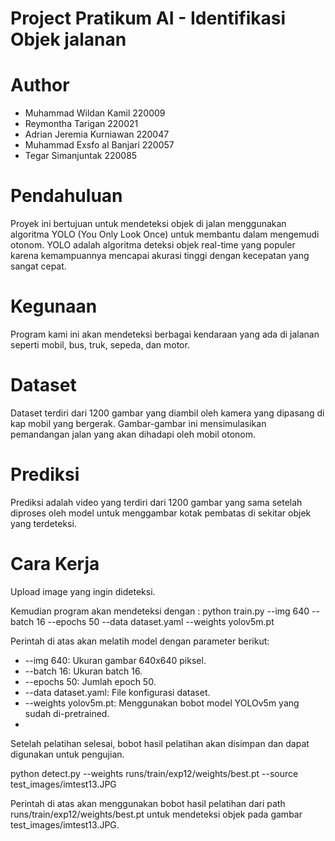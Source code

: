 # Project Pratikum AI - Identifikasi Objek jalanan 

# Author
- Muhammad Wildan Kamil 220009
- Reymontha Tarigan 220021
- Adrian Jeremia Kurniawan 220047
- Muhammad Exsfo al Banjari 220057
- Tegar Simanjuntak 220085

# Pendahuluan
Proyek ini bertujuan untuk mendeteksi objek di jalan menggunakan algoritma YOLO (You Only Look Once) untuk membantu dalam mengemudi otonom. YOLO adalah algoritma deteksi objek real-time yang populer karena kemampuannya mencapai akurasi tinggi dengan kecepatan yang sangat cepat.

# Kegunaan
Program kami ini akan mendeteksi berbagai kendaraan yang ada di jalanan seperti mobil, bus, truk, sepeda, dan motor. 

# Dataset
Dataset terdiri dari 1200 gambar yang diambil oleh kamera yang dipasang di kap mobil yang bergerak. Gambar-gambar ini mensimulasikan pemandangan jalan yang akan dihadapi oleh mobil otonom.

# Prediksi
Prediksi adalah video yang terdiri dari 1200 gambar yang sama setelah diproses oleh model untuk menggambar kotak pembatas di sekitar objek yang terdeteksi.

# Cara Kerja
Upload image yang ingin dideteksi.

Kemudian program akan mendeteksi dengan :
python train.py --img 640 --batch 16 --epochs 50 --data dataset.yaml --weights yolov5m.pt

Perintah di atas akan melatih model dengan parameter berikut:
- --img 640: Ukuran gambar 640x640 piksel.
- --batch 16: Ukuran batch 16.
- --epochs 50: Jumlah epoch 50.
- --data dataset.yaml: File konfigurasi dataset.
- --weights yolov5m.pt: Menggunakan bobot model YOLOv5m yang sudah di-pretrained.
- 
Setelah pelatihan selesai, bobot hasil pelatihan akan disimpan dan dapat digunakan untuk pengujian.

python detect.py --weights runs/train/exp12/weights/best.pt --source test_images/imtest13.JPG


Perintah di atas akan menggunakan bobot hasil pelatihan dari path runs/train/exp12/weights/best.pt untuk mendeteksi objek pada gambar test_images/imtest13.JPG.
